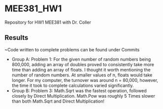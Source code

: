 # MEE381_HW1
Repository for HW1 MEE381 with Dr. Coller
## Results

~Code written to complete problems can be found under Commits
* Group A: Problem 1:
For the given number of random numbers being 800,000, adding an array of doubles proved to consistently take more time than adding an array of floats.
  I thought it worth mentioning the number of random numbers. At smaller values of n, floats would take longer. For my computer, the turnover was around n = 80,000, however,
  the time it took to complete calculations varied significantly. 
* Group B: Problem 3:
Math.Sqrt was the fastest operation, followed closely by Direct Multiplication. Math.Pow was roughly 5 Times slower than both Math.Sqrt and Direct Multiplication!

